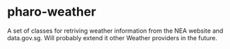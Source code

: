 # pharo-weather

A set of classes for retriving weather information from the NEA website and data.gov.sg. Will probably extend it other Weather providers in the future.
